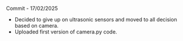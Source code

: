 Commit - 17/02/2025

- Decided to give up on ultrasonic sensors and moved to all decision based on camera.
- Uploaded first version of camera.py code.
